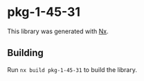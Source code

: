 # pkg-1-45-31

This library was generated with [Nx](https://nx.dev).

## Building

Run `nx build pkg-1-45-31` to build the library.
